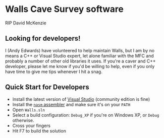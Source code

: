 # Walls Cave Survey software

RIP David McKenzie

## Looking for developers!

I (Andy Edwards) have volunteered to help maintain Walls, but I am by no means a C++ or Visual Studio expert, let alone
familiar with the MFC and probably a number of other old libraries it uses.  If you're a caver and C++ developer, please
let me know if you'd be willing to help, even if you only have time to give me tips whenever I hit a snag.

## Quick Start for Developers

* Install the latest version of [Visual Studio](https://www.visualstudio.com/downloads/) (community edition is fine)
* Install the [`nasm` assembler](http://www.nasm.us/) and make sure it's on your `PATH` 
* Open `Walls.sln`
* Select a build configuration: `Debug_XP` if you're on Windows XP, or `Debug` otherwise.
* Cross your fingers
* Hit F7 to build the solution
